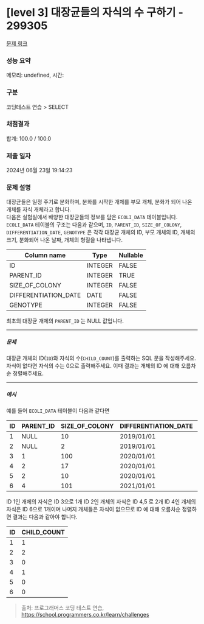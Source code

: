# [level 3] 대장균들의 자식의 수 구하기 - 299305 

[문제 링크](https://school.programmers.co.kr/learn/courses/30/lessons/299305) 

### 성능 요약

메모리: undefined, 시간: 

### 구분

코딩테스트 연습 > SELECT

### 채점결과

합계: 100.0 / 100.0

### 제출 일자

2024년 06월 23일 19:14:23

### 문제 설명

<p style="user-select: auto !important;">대장균들은 일정 주기로 분화하며, 분화를 시작한 개체를 부모 개체, 분화가 되어 나온 개체를 자식 개체라고 합니다.<br style="user-select: auto !important;">
다음은 실험실에서 배양한 대장균들의 정보를 담은 <code style="user-select: auto !important;">ECOLI_DATA</code> 테이블입니다. <code style="user-select: auto !important;">ECOLI_DATA</code> 테이블의 구조는 다음과 같으며,  <code style="user-select: auto !important;">ID</code>, <code style="user-select: auto !important;">PARENT_ID</code>, <code style="user-select: auto !important;">SIZE_OF_COLONY</code>, <code style="user-select: auto !important;">DIFFERENTIATION_DATE</code>, <code style="user-select: auto !important;">GENOTYPE</code> 은 각각 대장균 개체의 ID, 부모 개체의 ID, 개체의 크기, 분화되어 나온 날짜, 개체의 형질을 나타냅니다.</p>
<table class="table" style="user-select: auto !important;">
        <thead style="user-select: auto !important;"><tr style="user-select: auto !important;">
<th style="user-select: auto !important;">Column name</th>
<th style="user-select: auto !important;">Type</th>
<th style="user-select: auto !important;">Nullable</th>
</tr>
</thead>
        <tbody style="user-select: auto !important;"><tr style="user-select: auto !important;">
<td style="user-select: auto !important;">ID</td>
<td style="user-select: auto !important;">INTEGER</td>
<td style="user-select: auto !important;">FALSE</td>
</tr>
<tr style="user-select: auto !important;">
<td style="user-select: auto !important;">PARENT_ID</td>
<td style="user-select: auto !important;">INTEGER</td>
<td style="user-select: auto !important;">TRUE</td>
</tr>
<tr style="user-select: auto !important;">
<td style="user-select: auto !important;">SIZE_OF_COLONY</td>
<td style="user-select: auto !important;">INTEGER</td>
<td style="user-select: auto !important;">FALSE</td>
</tr>
<tr style="user-select: auto !important;">
<td style="user-select: auto !important;">DIFFERENTIATION_DATE</td>
<td style="user-select: auto !important;">DATE</td>
<td style="user-select: auto !important;">FALSE</td>
</tr>
<tr style="user-select: auto !important;">
<td style="user-select: auto !important;">GENOTYPE</td>
<td style="user-select: auto !important;">INTEGER</td>
<td style="user-select: auto !important;">FALSE</td>
</tr>
</tbody>
      </table>
<p style="user-select: auto !important;">최초의 대장균 개체의 <code style="user-select: auto !important;">PARENT_ID</code> 는 NULL 값입니다.</p>

<hr style="user-select: auto !important;">

<h5 style="user-select: auto !important;">문제</h5>

<p style="user-select: auto !important;">대장균 개체의 ID(<code style="user-select: auto !important;">ID</code>)와 자식의 수(<code style="user-select: auto !important;">CHILD_COUNT</code>)를 출력하는 SQL 문을 작성해주세요. 자식이 없다면 자식의 수는 0으로 출력해주세요. 이때 결과는 개체의 ID 에 대해 오름차순 정렬해주세요.</p>

<hr style="user-select: auto !important;">

<h5 style="user-select: auto !important;">예시</h5>

<p style="user-select: auto !important;">예를 들어 <code style="user-select: auto !important;">ECOLI_DATA</code> 테이블이 다음과 같다면</p>
<table class="table" style="user-select: auto !important;">
        <thead style="user-select: auto !important;"><tr style="user-select: auto !important;">
<th style="user-select: auto !important;">ID</th>
<th style="user-select: auto !important;">PARENT_ID</th>
<th style="user-select: auto !important;">SIZE_OF_COLONY</th>
<th style="user-select: auto !important;">DIFFERENTIATION_DATE</th>
<th style="user-select: auto !important;">GENOTYPE</th>
</tr>
</thead>
        <tbody style="user-select: auto !important;"><tr style="user-select: auto !important;">
<td style="user-select: auto !important;">1</td>
<td style="user-select: auto !important;">NULL</td>
<td style="user-select: auto !important;">10</td>
<td style="user-select: auto !important;">2019/01/01</td>
<td style="user-select: auto !important;">5</td>
</tr>
<tr style="user-select: auto !important;">
<td style="user-select: auto !important;">2</td>
<td style="user-select: auto !important;">NULL</td>
<td style="user-select: auto !important;">2</td>
<td style="user-select: auto !important;">2019/01/01</td>
<td style="user-select: auto !important;">3</td>
</tr>
<tr style="user-select: auto !important;">
<td style="user-select: auto !important;">3</td>
<td style="user-select: auto !important;">1</td>
<td style="user-select: auto !important;">100</td>
<td style="user-select: auto !important;">2020/01/01</td>
<td style="user-select: auto !important;">4</td>
</tr>
<tr style="user-select: auto !important;">
<td style="user-select: auto !important;">4</td>
<td style="user-select: auto !important;">2</td>
<td style="user-select: auto !important;">17</td>
<td style="user-select: auto !important;">2020/01/01</td>
<td style="user-select: auto !important;">4</td>
</tr>
<tr style="user-select: auto !important;">
<td style="user-select: auto !important;">5</td>
<td style="user-select: auto !important;">2</td>
<td style="user-select: auto !important;">10</td>
<td style="user-select: auto !important;">2020/01/01</td>
<td style="user-select: auto !important;">6</td>
</tr>
<tr style="user-select: auto !important;">
<td style="user-select: auto !important;">6</td>
<td style="user-select: auto !important;">4</td>
<td style="user-select: auto !important;">101</td>
<td style="user-select: auto !important;">2021/01/01</td>
<td style="user-select: auto !important;">22</td>
</tr>
</tbody>
      </table>
<p style="user-select: auto !important;">ID 1인 개체의 자식은 ID 3으로 1개 ID 2인 개체의 자식은 ID 4,5 로 2개 ID 4인 개체의 자식은 ID 6으로 1개이며 나머지 개체들은 자식이 없으므로 ID 에 대해 오름차순 정렬하면 결과는 다음과 같아야 합니다. </p>
<table class="table" style="user-select: auto !important;">
        <thead style="user-select: auto !important;"><tr style="user-select: auto !important;">
<th style="user-select: auto !important;">ID</th>
<th style="user-select: auto !important;">CHILD_COUNT</th>
</tr>
</thead>
        <tbody style="user-select: auto !important;"><tr style="user-select: auto !important;">
<td style="user-select: auto !important;">1</td>
<td style="user-select: auto !important;">1</td>
</tr>
<tr style="user-select: auto !important;">
<td style="user-select: auto !important;">2</td>
<td style="user-select: auto !important;">2</td>
</tr>
<tr style="user-select: auto !important;">
<td style="user-select: auto !important;">3</td>
<td style="user-select: auto !important;">0</td>
</tr>
<tr style="user-select: auto !important;">
<td style="user-select: auto !important;">4</td>
<td style="user-select: auto !important;">1</td>
</tr>
<tr style="user-select: auto !important;">
<td style="user-select: auto !important;">5</td>
<td style="user-select: auto !important;">0</td>
</tr>
<tr style="user-select: auto !important;">
<td style="user-select: auto !important;">6</td>
<td style="user-select: auto !important;">0</td>
</tr>
</tbody>
      </table>

> 출처: 프로그래머스 코딩 테스트 연습, https://school.programmers.co.kr/learn/challenges